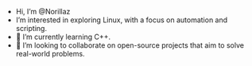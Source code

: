 - Hi, I’m @Norillaz
- I’m interested in exploring Linux, with a focus on automation and scripting.
- 🌱 I’m currently learning С++.
- 💞️ I’m looking to collaborate on open-source projects that aim to solve real-world problems.



<!---
Norillaz/Norillaz is a ✨ special ✨ repository because its `README.md` (this file) appears on your GitHub profile.
You can click the Preview link to take a look at your changes.
--->
